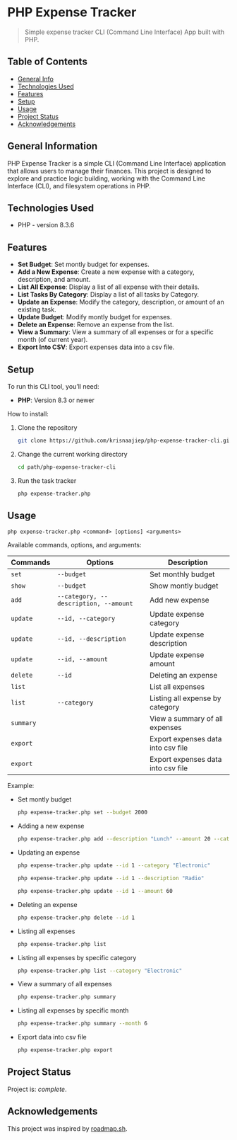 # PHP Expense Tracker

> Simple expense tracker CLI (Command Line Interface) App built with PHP.

## Table of Contents

* [General Info](#general-information)
* [Technologies Used](#technologies-used)
* [Features](#features)
* [Setup](#setup)
* [Usage](#usage)
* [Project Status](#project-status)
* [Acknowledgements](#acknowledgements)

## General Information

PHP Expense Tracker is a simple CLI (Command Line Interface) application that allows users to manage their finances. This project is designed to explore and practice logic building, working with the Command Line Interface (CLI), and filesystem operations in PHP.

## Technologies Used

* PHP - version 8.3.6

## Features

* **Set Budget**: Set montly budget for expenses.
* **Add a New Expense**: Create a new expense with a category, description, and amount.
* **List All Expense**: Display a list of all expense with their details.
* **List Tasks By Category**: Display a list of all tasks by Category.
* **Update an Expense**: Modify the category, description, or amount of an existing task.
* **Update Budget**: Modify montly budget for expenses.
* **Delete an Expense**: Remove an expense from the list.
* **View a Summary**: View a summary of all expenses or for a specific month (of current year).
* **Export Into CSV**: Export expenses data into a csv file.

## Setup

To run this CLI tool, you’ll need:

* **PHP**: Version 8.3 or newer

How to install:

1. Clone the repository

   ```bash
   git clone https://github.com/krisnaajiep/php-expense-tracker-cli.git
   ```

2. Change the current working directory

   ```bash
   cd path/php-expense-tracker-cli
   ```

3. Run the task tracker

   ```bash
   php expense-tracker.php
   ```

## Usage

`php expense-tracker.php <command> [options] <arguments>`

Available commands, options, and arguments:

| Commands  | Options                               | Description                                                        |
| --------- | ------------------------------------- | ------------------------------------------------------------------ |
| `set`     | `--budget`                            | Set monthly budget                                                 |
| `show`    | `--budget`                            | Show montly budget                                                 |
| `add`     | `--category, --description, --amount` | Add new expense                                                    |
| `update`  | `--id, --category`                    | Update expense category                                            |
| `update`  | `--id, --description`                 | Update expense description                                         |
| `update`  | `--id, --amount`                      | Update expense amount                                              |
| `delete`  | `--id`                                | Deleting an expense                                                |
| `list`    |                                       | List all expenses                                                  |
| `list`    | `--category`                          | Listing all expense by category                                    |
| `summary` |                                       | View a summary of all expenses                                     |
| `export`  |                                       | Export expenses data into csv file                                 |
| `export`  |                                       | Export expenses data into csv file                                 |

Example:

* Set montly budget

  ```bash
  php expense-tracker.php set --budget 2000
  ```

* Adding a new expense

  ```bash
  php expense-tracker.php add --description "Lunch" --amount 20 --category "Food"
  ```

* Updating an expense

  ```bash
  php expense-tracker.php update --id 1 --category "Electronic"
  ```

  ```bash
  php expense-tracker.php update --id 1 --description "Radio"
  ```

  ```bash
  php expense-tracker.php update --id 1 --amount 60
  ```

* Deleting an expense

  ```bash
  php expense-tracker.php delete --id 1
  ```

* Listing all expenses

  ```bash
  php expense-tracker.php list
  ```

* Listing all expenses by specific category

  ```bash
  php expense-tracker.php list --category "Electronic"
  ```

* View a summary of all expenses

  ```bash
  php expense-tracker.php summary
  ```

* Listing all expenses by specific month

  ```bash
  php expense-tracker.php summary --month 6
  ```

* Export data into csv file

  ```bash
  php expense-tracker.php export
  ```

## Project Status

Project is: _complete_.

## Acknowledgements

This project was inspired by [roadmap.sh](https://roadmap.sh/projects/expense-tracker).
